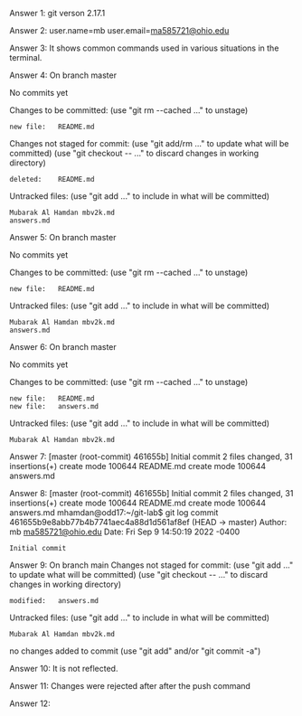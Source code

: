 Answer 1: git verson 2.17.1

Answer 2: user.name=mb
	  user.email=ma585721@ohio.edu

Answer 3: It shows common commands used in various situations in the terminal.

Answer 4: On branch master

No commits yet

Changes to be committed:
  (use "git rm --cached <file>..." to unstage)

	new file:   README.md

Changes not staged for commit:
  (use "git add/rm <file>..." to update what will be committed)
  (use "git checkout -- <file>..." to discard changes in working directory)

	deleted:    README.md

Untracked files:
  (use "git add <file>..." to include in what will be committed)

	Mubarak Al Hamdan mbv2k.md
	answers.md

Answer 5: On branch master

No commits yet

Changes to be committed:
  (use "git rm --cached <file>..." to unstage)

	new file:   README.md

Untracked files:
  (use "git add <file>..." to include in what will be committed)

	Mubarak Al Hamdan mbv2k.md
	answers.md

Answer 6: On branch master

No commits yet

Changes to be committed:
  (use "git rm --cached <file>..." to unstage)

	new file:   README.md
	new file:   answers.md

Untracked files:
  (use "git add <file>..." to include in what will be committed)

	Mubarak Al Hamdan mbv2k.md

Answer 7: [master (root-commit) 461655b] Initial commit
 2 files changed, 31 insertions(+)
 create mode 100644 README.md
 create mode 100644 answers.md

Answer 8: [master (root-commit) 461655b] Initial commit
 2 files changed, 31 insertions(+)
 create mode 100644 README.md
 create mode 100644 answers.md
mhamdan@odd17:~/git-lab$ git log
commit 461655b9e8abb77b4b7741aec4a88d1d561af8ef (HEAD -> master)
Author: mb <ma585721@ohio.edu>
Date:   Fri Sep 9 14:50:19 2022 -0400

    Initial commit

Answer 9: On branch main
Changes not staged for commit:
  (use "git add <file>..." to update what will be committed)
  (use "git checkout -- <file>..." to discard changes in working directory)

	modified:   answers.md

Untracked files:
  (use "git add <file>..." to include in what will be committed)

	Mubarak Al Hamdan mbv2k.md

no changes added to commit (use "git add" and/or "git commit -a")

Answer 10: It is not reflected.

Answer 11: Changes were rejected after after the push command

Answer 12: 


